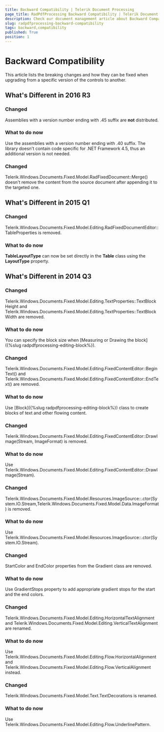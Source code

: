 ```yaml
---
title: Backward Compatibility | Telerik Document Processing
page_title: RadPdfProcessing Backward Compatibility | Telerik Document Processing
description: Check our document management article about Backward Compatibility. Read more in Telerik Document Processing Library. 
slug: radpdfprocessing-backward-compatibility
tags: backward,compatibility
published: True
position: 1
---
```


# Backward Compatibility



This article lists the breaking changes and how they can be fixed when upgrading from a specific version of the controls to another.

## What's Different in 2016 R3  


### Changed

Assemblies with a version number ending with .45 suffix are **not** distributed.

### What to do now

Use the assemblies with a version number ending with .40 suffix. The library doesn't contain code specific for .NET Framework 4.5, thus an additional version is not needed.


### Changed

Telerik.Windows.Documents.Fixed.Model.RadFixedDocument::Merge() doesn't remove the content from the source document after appending it to the targeted one.


## What's Different in 2015 Q1      


### Changed

Telerik.Windows.Documents.Fixed.Model.Editing.RadFixedDocumentEditor::TableProperties is removed.

### What to do now

__TableLayoutType__ can now be set directly in the __Table__ class using the __LayoutType__ property.


## What's Different in 2014 Q3


### Changed


Telerik.Windows.Documents.Fixed.Model.Editing.TextProperties::TextBlockHeight and
Telerik.Windows.Documents.Fixed.Model.Editing.TextProperties::TextBlockWidth are removed.
            

### What to do now


You can specify the block size when [Measuring or Drawing the block]({%slug radpdfprocessing-editing-block%}).


### Changed

Telerik.Windows.Documents.Fixed.Model.Editing.FixedContentEditor::BeginText() and Telerik.Windows.Documents.Fixed.Model.Editing.FixedContentEditor::EndText() are removed.
            

### What to do now

Use [Block]({%slug radpdfprocessing-editing-block%}) class to create blocks of text and other flowing content.
            

### Changed

Telerik.Windows.Documents.Fixed.Model.Editing.FixedContentEditor::DrawImage(Stream, ImageFormat) is removed.
            

### What to do now

Use Telerik.Windows.Documents.Fixed.Model.Editing.FixedContentEditor::DrawImage(Stream).
            

### Changed

Telerik.Windows.Documents.Fixed.Model.Resources.ImageSource::.ctor(System.IO.Stream,Telerik.Windows.Documents.Fixed.Model.Data.ImageFormat) is removed.
            

### What to do now

Use Telerik.Windows.Documents.Fixed.Model.Resources.ImageSource::.ctor(System.IO.Stream).
            

### Changed

StartColor and EndColor properties from the Gradient class are removed.
            

### What to do now

Use GradientStops property to add appropriate gradient stops for the start and the end colors.
            

### Changed

Telerik.Windows.Documents.Fixed.Model.Editing.HorizontalTextAlignment and Telerik.Windows.Documents.Fixed.Model.Editing.VerticalTextAlignment are renamed.
            

### What to do now

Use Telerik.Windows.Documents.Fixed.Model.Editing.Flow.HorizontalAlignment and Telerik.Windows.Documents.Fixed.Model.Editing.Flow.VerticalAlignment instead.
            

### Changed

Telerik.Windows.Documents.Fixed.Model.Text.TextDecorations is renamed.
            

### What to do now

Use Telerik.Windows.Documents.Fixed.Model.Editing.Flow.UnderlinePattern.
            
